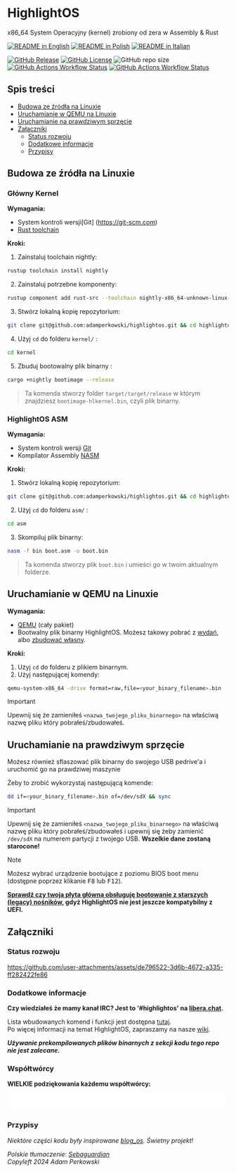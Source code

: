 # HighlightOS

<!-- logo zamiast nazwy -->

x86_64 System Operacyjny (kernel) zrobiony od zera w Assembly & Rust

[![README in English](https://img.shields.io/badge/Lang-%F0%9F%87%AC%F0%9F%87%A7-blue?color=%23ffcc4d&labelColor=%23000000)](https://github.com/adamperkowski/highlightos/blob/main/README.md)
[![README in Polish](https://img.shields.io/badge/Lang-%F0%9F%87%B5%F0%9F%87%B1-blue?color=%23ffcc4d&labelColor=%23000000)](https://github.com/adamperkowski/highlightos/blob/main/README-pl.md)
[![README in Italian](https://img.shields.io/badge/Lang-%F0%9F%87%AE%F0%9F%87%B9-blue?color=%23ffcc4d&labelColor=%23000000)](https://github.com/adamperkowski/highlightos/blob/main/README-it.md)

[![GitHub Release](https://img.shields.io/github/v/release/adamperkowski/highlightos?label=Latest%20Released%20Version&color=%23ffcc4d&labelColor=%23000000)](https://github.com/adamperkowski/highlightos/releases)
[![GitHub License](https://img.shields.io/github/license/adamperkowski/highlightos?label=License&color=%23ffcc4d&labelColor=%23000000)](https://github.com/adamperkowski/highlightos/blob/main/LICENSE) ![GitHub repo size](https://img.shields.io/github/repo-size/adamperkowski/highlightos?label=Repo%20Size&color=%23ffcc4d&labelColor=%23000000)
[![GitHub Actions Workflow Status](https://img.shields.io/github/actions/workflow/status/adamperkowski/highlightos/asm.yml?branch=main&label=ASM%20Build&color=%23ffcc4d&labelColor=%23000000)](https://github.com/adamperkowski/highlightos/actions) [![GitHub Actions Workflow Status](https://img.shields.io/github/actions/workflow/status/adamperkowski/highlightos/rust.yml?branch=main&label=HLKernel%20Build&color=%23ffcc4d&labelColor=%23000000)](https://github.com/adamperkowski/highlightos/actions)

## Spis treści
- [Budowa ze źródła na Linuxie](#budowa-ze-źródła-na-linuxie)
- [Uruchamianie w QEMU na Linuxie](#uruchamianie-w-qemu-na-linuxie)
- [Uruchamianie na prawdziwym sprzęcie](#uruchamianie-na-prawdziwym-sprzęcie)
- [Załączniki](#załączniki)
  - [Status rozwoju](#status-rozwoju)
  - [Dodatkowe informacje](#dodatkowe-informacje)
  - [Przypisy](#przypisy)

<!-- pokaz -->
<!-- funkcję -->
<!-- Lista wszystkich komend i funkcji będą dostępne wkrótce. -->

<!-- instalacja & dokumenty -->
## Budowa ze źródła na Linuxie
### Główny Kernel
**Wymagania:**
 - System kontroli wersji[Git] (https://git-scm.com)
 - [Rust toolchain](https://www.rust-lang.org/tools/install)

**Kroki:**
 1. Zainstaluj toolchain nightly:
```bash
rustup toolchain install nightly
```
 2. Zainstaluj potrzebne komponenty:
```bash
rustup component add rust-src --toolchain nightly-x86_64-unknown-linux-gnu && rustup component add llvm-tools-preview --toolchain nightly-x86_64-unknown-linux-gnu && cargo install bootimage
```
 3. Stwórz lokalną kopię repozytorium:
```bash
git clone git@github.com:adamperkowski/highlightos.git && cd highlightos
```
 4. Użyj `cd` do folderu `kernel/` :
```bash
cd kernel
```
 5. Zbuduj bootowalny plik binarny :
```bash
cargo +nightly bootimage --release
```
> Ta komenda stworzy folder `target/target/release` w którym znajdziesz `bootimage-hlkernel.bin`, czyli plik binarny.

### HighlightOS ASM
**Wymagania:**
 - System kontroli wersji [Git](https://git-scm.com)
 - Kompilator Assembly [NASM](https://nasm.us)

**Kroki:**
 1. Stwórz lokalną kopię repozytorium:
```bash
git clone git@github.com:adamperkowski/highlightos.git && cd highlightos
```
 2. Użyj `cd` do folderu `asm/` :
```bash
cd asm
```
 3. Skompiluj plik binarny:
```bash
nasm -f bin boot.asm -o boot.bin
```
> Ta komenda stworzy plik `boot.bin` i umieści go w twoim aktualnym folderze.

## Uruchamianie w QEMU na Linuxie

**Wymagania:**
 - [QEMU](https://www.qemu.org/download/#linux) (cały pakiet)
 - Bootwalny plik binarny HighlightOS. Możesz takowy pobrać z [wydań](https://github.com/adamperkowski/highlightos/releases), albo [zbudować własny](#Budowa-z-źródła-na-Linuxie).

**Kroki:**
 1. Użyj `cd` do folderu z plikiem binarnym.
 2. Użyj następującej komendy:
```bash
qemu-system-x86_64 -drive format=raw,file=<your_binary_filename>.bin
```
> [!IMPORTANT]
> Upewnij się że zamieniłeś `<nazwa_twojego_pliku_binarnego>` na właściwą nazwę pliku który pobrałeś/zbudowałeś.

## Uruchamianie na prawdziwym sprzęcie
Możesz również sflaszować plik binarny do swojego USB pedrive'a i uruchomić go na prawdziwej maszynie

Żeby to zrobić wykorzystaj następującą komende:
```bash
dd if=<your_binary_filename>.bin of=/dev/sdX && sync
```

> [!IMPORTANT] 
> Upewnij się że zamieniłeś `<nazwa_twojego_pliku_binarnego>` na właściwą nazwę pliku który pobrałeś/zbudowałeś i upewnij się żeby zamienić `/dev/sdX` na numerem partycji z twojego USB. **Wszelkie dane zostaną starocone!**

> [!NOTE]
>Możesz wybrać urządzenie bootujące z poziomu BIOS boot menu (dostępne poprzez klikanie <kbd>F8</kbd> lub <kbd>F12</kbd>).
>
>**<ins>Sprawdź czy twoja płyta główna obsługuję bootowanie z starszych (legacy) nośników</ins>, gdyż HighlightOS nie jest jeszcze kompatybilny z UEFI.**

<!-- contributing -->
## Załączniki

### Status rozwoju
https://github.com/user-attachments/assets/de796522-3d6b-4672-a335-ff282422fe86

### Dodatkowe informacje
**Czy wiedziałeś że mamy kanał IRC? Jest to '#highlightos' na [libera.chat](https://libera.chat).**

Lista wbudowanych komend i funkcji jest dostępna [tutaj](https://github.com/adamperkowski/highlightos/wiki/Commands#built-in-commands).<br>
Po więcej informacji na temat HighlightOS, zapraszamy na nasze [wiki](https://github.com/adamperkowski/highlightos/wiki/).

**_Używanie prekompilowanych plików binarnych z sekcji kodu tego repo nie jest zalecane._**

### Współtwórcy
**WIELKIE podziękowania każdemu współtwórcy:**

<a href="https://github.com/adamperkowski/highlightos/graphs/contributors">
  <img src="https://raw.githubusercontent.com/adamperkowski/highlightos/gh-pages/CONTRIBUTORS.svg"/>
</a>

### Przypisy
*Niektóre części kodu były inspirowane [blog_os](https://github.com/phil-opp/blog_os). Świetny projekt!*

*Polskie tłumaczenie: [Sebaguardian](https://github.com/Sebaguardian)*<br>
*Copyleft 2024 Adam Perkowski*
